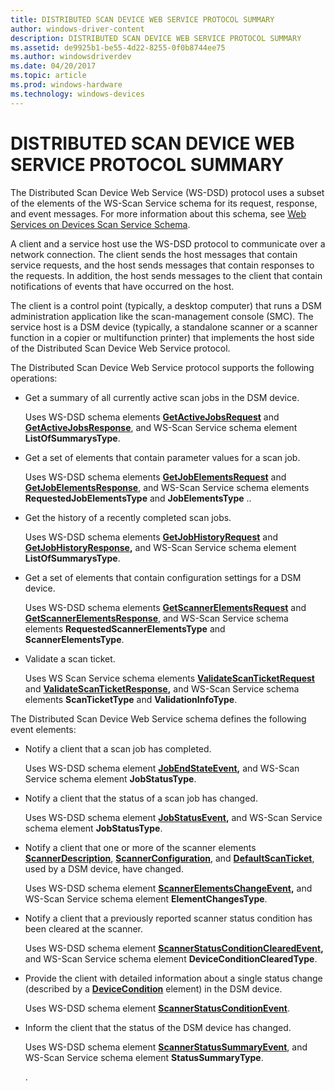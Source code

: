 ```yaml
---
title: DISTRIBUTED SCAN DEVICE WEB SERVICE PROTOCOL SUMMARY
author: windows-driver-content
description: DISTRIBUTED SCAN DEVICE WEB SERVICE PROTOCOL SUMMARY
ms.assetid: de9925b1-be55-4d22-8255-0f0b8744ee75
ms.author: windowsdriverdev
ms.date: 04/20/2017
ms.topic: article
ms.prod: windows-hardware
ms.technology: windows-devices
---
```


# DISTRIBUTED SCAN DEVICE WEB SERVICE PROTOCOL SUMMARY


The Distributed Scan Device Web Service (WS-DSD) protocol uses a subset of the elements of the WS-Scan Service schema for its request, response, and event messages. For more information about this schema, see [Web Services on Devices Scan Service Schema](https://msdn.microsoft.com/library/windows/hardware/ff547963).

A client and a service host use the WS-DSD protocol to communicate over a network connection. The client sends the host messages that contain service requests, and the host sends messages that contain responses to the requests. In addition, the host sends messages to the client that contain notifications of events that have occurred on the host.

The client is a control point (typically, a desktop computer) that runs a DSM administration application like the scan-management console (SMC). The service host is a DSM device (typically, a standalone scanner or a scanner function in a copier or multifunction printer) that implements the host side of the Distributed Scan Device Web Service protocol.

The Distributed Scan Device Web Service protocol supports the following operations:

-   Get a summary of all currently active scan jobs in the DSM device.

    Uses WS-DSD schema elements [**GetActiveJobsRequest**](https://msdn.microsoft.com/library/windows/hardware/ff541599) and [**GetActiveJobsResponse**](https://msdn.microsoft.com/library/windows/hardware/ff541611), and WS-Scan Service schema element **ListOfSummarysType**.

-   Get a set of elements that contain parameter values for a scan job.

    Uses WS-DSD schema elements [**GetJobElementsRequest**](https://msdn.microsoft.com/library/windows/hardware/ff541653) and [**GetJobElementsResponse**](https://msdn.microsoft.com/library/windows/hardware/ff541711), and WS-Scan Service schema elements **RequestedJobElementsType** and **JobElementsType** ..

-   Get the history of a recently completed scan jobs.

    Uses WS-DSD schema elements [**GetJobHistoryRequest**](https://msdn.microsoft.com/library/windows/hardware/ff542572) and [**GetJobHistoryResponse**](https://msdn.microsoft.com/library/windows/hardware/ff542582)**,** and WS-Scan Service schema element **ListOfSummarysType**.

-   Get a set of elements that contain configuration settings for a DSM device.

    Uses WS-DSD schema elements [**GetScannerElementsRequest**](https://msdn.microsoft.com/library/windows/hardware/ff542654) and [**GetScannerElementsResponse**](https://msdn.microsoft.com/library/windows/hardware/ff542671), and WS-Scan Service schema elements **RequestedScannerElementsType** and **ScannerElementsType**.

-   Validate a scan ticket.

    Uses WS Scan Service schema elements [**ValidateScanTicketRequest**](https://msdn.microsoft.com/library/windows/hardware/ff549049) and [**ValidateScanTicketResponse**](https://msdn.microsoft.com/library/windows/hardware/ff549074)**,** and WS-Scan Service schema elements **ScanTicketType** and **ValidationInfoType**.

The Distributed Scan Device Web Service schema defines the following event elements:

-   Notify a client that a scan job has completed.

    Uses WS-DSD schema element [**JobEndStateEvent**](https://msdn.microsoft.com/library/windows/hardware/ff545105)**,** and WS-Scan Service schema element **JobStatusType**.

-   Notify a client that the status of a scan job has changed.

    Uses WS-DSD schema element [**JobStatusEvent**](https://msdn.microsoft.com/library/windows/hardware/ff545167)**,** and WS-Scan Service schema element **JobStatusType**.

-   Notify a client that one or more of the scanner elements [**ScannerDescription**](https://msdn.microsoft.com/library/windows/hardware/ff547372), [**ScannerConfiguration**](https://msdn.microsoft.com/library/windows/hardware/ff547366), and [**DefaultScanTicket**](https://msdn.microsoft.com/library/windows/hardware/ff540494), used by a DSM device, have changed.

    Uses WS-DSD schema element [**ScannerElementsChangeEvent**](https://msdn.microsoft.com/library/windows/hardware/ff547385)**,** and WS-Scan Service schema element **ElementChangesType**.

-   Notify a client that a previously reported scanner status condition has been cleared at the scanner.

    Uses WS-DSD schema element [**ScannerStatusConditionClearedEvent**](https://msdn.microsoft.com/library/windows/hardware/ff547462)**,** and WS-Scan Service schema element **DeviceConditionClearedType**.

-   Provide the client with detailed information about a single status change (described by a [**DeviceCondition**](https://msdn.microsoft.com/library/windows/hardware/ff540552) element) in the DSM device.

    Uses WS-DSD schema element [**ScannerStatusConditionEvent**](https://msdn.microsoft.com/library/windows/hardware/ff547491).

-   Inform the client that the status of the DSM device has changed.

    Uses WS-DSD schema element [**ScannerStatusSummaryEvent**](https://msdn.microsoft.com/library/windows/hardware/ff547525), and WS-Scan Service schema element **StatusSummaryType**.

    .

 

 




